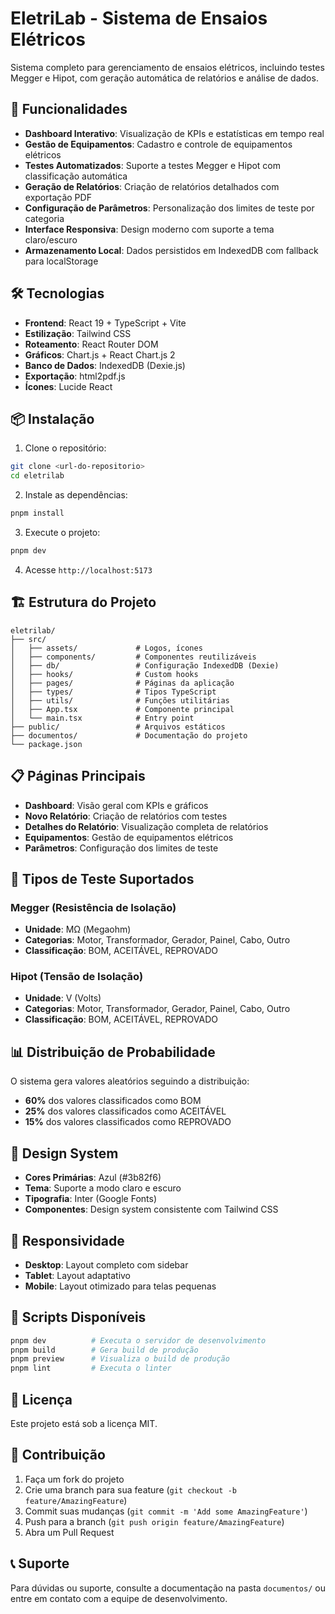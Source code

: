 # EletriLab - Sistema de Ensaios Elétricos

Sistema completo para gerenciamento de ensaios elétricos, incluindo testes Megger e Hipot, com geração automática de relatórios e análise de dados.

## 🚀 Funcionalidades

- **Dashboard Interativo**: Visualização de KPIs e estatísticas em tempo real
- **Gestão de Equipamentos**: Cadastro e controle de equipamentos elétricos
- **Testes Automatizados**: Suporte a testes Megger e Hipot com classificação automática
- **Geração de Relatórios**: Criação de relatórios detalhados com exportação PDF
- **Configuração de Parâmetros**: Personalização dos limites de teste por categoria
- **Interface Responsiva**: Design moderno com suporte a tema claro/escuro
- **Armazenamento Local**: Dados persistidos em IndexedDB com fallback para localStorage

## 🛠️ Tecnologias

- **Frontend**: React 19 + TypeScript + Vite
- **Estilização**: Tailwind CSS
- **Roteamento**: React Router DOM
- **Gráficos**: Chart.js + React Chart.js 2
- **Banco de Dados**: IndexedDB (Dexie.js)
- **Exportação**: html2pdf.js
- **Ícones**: Lucide React

## 📦 Instalação

1. Clone o repositório:
```bash
git clone <url-do-repositorio>
cd eletrilab
```

2. Instale as dependências:
```bash
pnpm install
```

3. Execute o projeto:
```bash
pnpm dev
```

4. Acesse `http://localhost:5173`

## 🏗️ Estrutura do Projeto

```
eletrilab/
├── src/
│   ├── assets/             # Logos, ícones
│   ├── components/         # Componentes reutilizáveis
│   ├── db/                 # Configuração IndexedDB (Dexie)
│   ├── hooks/              # Custom hooks
│   ├── pages/              # Páginas da aplicação
│   ├── types/              # Tipos TypeScript
│   ├── utils/              # Funções utilitárias
│   ├── App.tsx             # Componente principal
│   └── main.tsx            # Entry point
├── public/                 # Arquivos estáticos
├── documentos/             # Documentação do projeto
└── package.json
```

## 📋 Páginas Principais

- **Dashboard**: Visão geral com KPIs e gráficos
- **Novo Relatório**: Criação de relatórios com testes
- **Detalhes do Relatório**: Visualização completa de relatórios
- **Equipamentos**: Gestão de equipamentos elétricos
- **Parâmetros**: Configuração dos limites de teste

## 🎯 Tipos de Teste Suportados

### Megger (Resistência de Isolação)
- **Unidade**: MΩ (Megaohm)
- **Categorias**: Motor, Transformador, Gerador, Painel, Cabo, Outro
- **Classificação**: BOM, ACEITÁVEL, REPROVADO

### Hipot (Tensão de Isolação)
- **Unidade**: V (Volts)
- **Categorias**: Motor, Transformador, Gerador, Painel, Cabo, Outro
- **Classificação**: BOM, ACEITÁVEL, REPROVADO

## 📊 Distribuição de Probabilidade

O sistema gera valores aleatórios seguindo a distribuição:
- **60%** dos valores classificados como BOM
- **25%** dos valores classificados como ACEITÁVEL
- **15%** dos valores classificados como REPROVADO

## 🎨 Design System

- **Cores Primárias**: Azul (#3b82f6)
- **Tema**: Suporte a modo claro e escuro
- **Tipografia**: Inter (Google Fonts)
- **Componentes**: Design system consistente com Tailwind CSS

## 📱 Responsividade

- **Desktop**: Layout completo com sidebar
- **Tablet**: Layout adaptativo
- **Mobile**: Layout otimizado para telas pequenas

## 🔧 Scripts Disponíveis

```bash
pnpm dev          # Executa o servidor de desenvolvimento
pnpm build        # Gera build de produção
pnpm preview      # Visualiza o build de produção
pnpm lint         # Executa o linter
```

## 📄 Licença

Este projeto está sob a licença MIT.

## 🤝 Contribuição

1. Faça um fork do projeto
2. Crie uma branch para sua feature (`git checkout -b feature/AmazingFeature`)
3. Commit suas mudanças (`git commit -m 'Add some AmazingFeature'`)
4. Push para a branch (`git push origin feature/AmazingFeature`)
5. Abra um Pull Request

## 📞 Suporte

Para dúvidas ou suporte, consulte a documentação na pasta `documentos/` ou entre em contato com a equipe de desenvolvimento.
